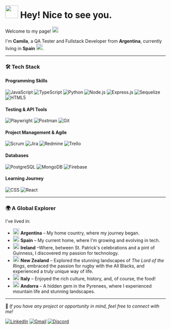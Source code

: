 

# <img src="https://emojis.slackmojis.com/emojis/images/1531849430/4246/blob-sunglasses.gif" width="40"> Hey! Nice to see you. 

Welcome to my page!  <img src="https://cdn-icons-png.flaticon.com/128/11349/11349043.png" width="20"/>

I'm **Camila**, a QA Tester and Fullstack Developer from **Argentina**, currently living in **Spain** <img src="https://cdn-icons-png.flaticon.com/128/10029/10029464.png" width="20"/>.

---


### 🛠️ Tech Stack  

#### **Programming Skills**  
<p align="left">
  <img src="https://img.shields.io/badge/JavaScript-F7DF1E?style=for-the-badge&logo=javascript&logoColor=black" alt="JavaScript">  
  <img src="https://img.shields.io/badge/TypeScript-3178C6?style=for-the-badge&logo=typescript&logoColor=white" alt="TypeScript">  
  <img src="https://img.shields.io/badge/Python-3776AB?style=for-the-badge&logo=python&logoColor=white" alt="Python">
  <img src="https://img.shields.io/badge/Node.js-339933?style=for-the-badge&logo=node.js&logoColor=white" alt="Node.js">  
  <img src="https://img.shields.io/badge/Express.js-000000?style=for-the-badge&logo=express&logoColor=white" alt="Express.js">  
  <img src="https://img.shields.io/badge/Sequelize-52B0E7?style=for-the-badge&logo=sequelize&logoColor=white" alt="Sequelize">  
  <img src="https://img.shields.io/badge/HTML5-E34F26?style=for-the-badge&logo=html5&logoColor=white" alt="HTML5">  
</p>

#### **Testing & API Tools**  
<p align="left">
  <img src="https://img.shields.io/badge/Playwright-2EAD33?style=for-the-badge&logo=microsoft&logoColor=white" alt="Playwright">  
  <img src="https://img.shields.io/badge/Postman-FF6C37?style=for-the-badge&logo=postman&logoColor=white" alt="Postman"> 
  <img src="https://img.shields.io/badge/Git-F05032?style=for-the-badge&logo=git&logoColor=white" alt="Git">
</p>

#### **Project Management & Agile**  
<p align="left">
  <img src="https://img.shields.io/badge/Scrum-6DB33F?style=for-the-badge&logo=scrumalliance&logoColor=white" alt="Scrum">  
  <img src="https://img.shields.io/badge/Jira-0052CC?style=for-the-badge&logo=jira&logoColor=white" alt="Jira">  
  <img src="https://img.shields.io/badge/Redmine-B32024?style=for-the-badge&logo=redmine&logoColor=white" alt="Redmine">  
  <img src="https://img.shields.io/badge/Trello-0052CC?style=for-the-badge&logo=trello&logoColor=white" alt="Trello">
</p>

#### **Databases**  
<p align="left">
  <img src="https://img.shields.io/badge/PostgreSQL-316192?style=for-the-badge&logo=postgresql&logoColor=white" alt="PostgreSQL">  
  <img src="https://img.shields.io/badge/MongoDB-47A248?style=for-the-badge&logo=mongodb&logoColor=white" alt="MongoDB">  
  <img src="https://img.shields.io/badge/Firebase-FFCA28?style=for-the-badge&logo=firebase&logoColor=black" alt="Firebase">
</p>

#### **Learning Journey**  
<p align="left">
  <img src="https://img.shields.io/badge/CSS3-1572B6?style=for-the-badge&logo=css3&logoColor=white" alt="CSS">  
  <img src="https://img.shields.io/badge/React-20232A?style=for-the-badge&logo=react&logoColor=61DAFB" alt="React">
</p>


---


### 🌍 A Global Explorer

I've lived in:  
- <img src="https://cdn-icons-png.flaticon.com/512/197/197573.png" width="20"/> **Argentina** – My home country, where my journey began.  
- <img src="https://cdn-icons-png.flaticon.com/128/16022/16022729.png" width="20"/> **Spain** – My current home, where I'm growing and evolving in tech.  
- <img src="https://cdn-icons-png.flaticon.com/512/323/323380.png" width="20"/> **Ireland** –Where, between St. Patrick's celebrations and a pint of Guinness, I discovered my passion for technology.
- <img src="https://cdn-icons-png.flaticon.com/128/13980/13980520.png" width="20"/> **New Zealand** – Explored the stunning landscapes of *The Lord of the Rings*, embraced the passion for rugby with the All Blacks, and experienced a truly unique way of life.  
- <img src="https://cdn-icons-png.flaticon.com/512/323/323325.png" width="20"/> **Italy** – Enjoyed the rich culture, history, and, of course, the food!
- <img src="https://cdn-icons-png.flaticon.com/128/13980/13980222.png" width="20"/> **Andorra** – A hidden gem in the Pyrenees, where I experienced mountain life and stunning landscapes.  

---


🚀 _If you have any project or opportunity in mind, feel free to connect with me!_ 

[![LinkedIn](https://img.shields.io/badge/LinkedIn-0A66C2?style=for-the-badge&logo=linkedin&logoColor=white)](https://www.linkedin.com/in/camila-battagliotti/)
[![Gmail](https://img.shields.io/badge/Gmail-D14836?style=for-the-badge&logo=gmail&logoColor=white)](mailto:battagliotticamila@gmail.com)
[![Discord](https://img.shields.io/badge/Discord-5865F2?style=for-the-badge&logo=discord&logoColor=white)](https://discord.com/users/cami_codes)



 

 


<!--
**CamilaBattagliotti/CamilaBattagliotti** is a ✨ _special_ ✨ repository because its `README.md` (this file) appears on your GitHub profile.

Here are some ideas to get you started:

- 🔭 I’m currently working on ...
- 🌱 I’m currently learning ...
- 👯 I’m looking to collaborate on ...
- 🤔 I’m looking for help with ...
- 💬 Ask me about ...
- 📫 How to reach me: ...
- 😄 Pronouns: ...
- ⚡ Fun fact: ...
-->
